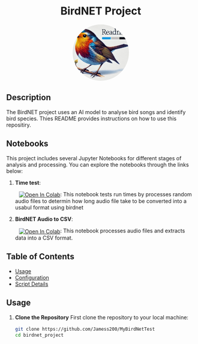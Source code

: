 <div align="center">
  <h1>BirdNET Project</h1>
  <p><img src="Files/img/bird_readme.png" alt="BirdNET Banner" style="border-radius: 50%; width: 150px; height: 150px; object-fit: cover;"></p>
</div>

## Description
The BirdNET project uses an AI model to analyse bird songs and identify bird species. Thies README provides instructions on how to use this repositiry.

## Notebooks

This project includes several Jupyter Notebooks for different stages of analysis and processing. You can explore the notebooks through the links below:

1. **Time test**:

   <span style="display:inline-block; margin-left: 10px;">
     <a href="n/a">
       <img src="https://colab.research.google.com/assets/colab-badge.svg" alt="Open In Colab" style="vertical-align: middle;"/>
     </a>
   </span>:
   This notebook tests run times by processes random audio files to determin how long audio file take to be converted into a usabul format using birdnet

2. **BirdNET Audio to CSV**:

   <span style="display:inline-block; margin-left: 10px;">
     <a href="https://colab.research.google.com/drive/1ofIgH6WYTRZxlmmCn-0VmR4ZYu8mSlAA?usp=sharing">
       <img src="https://colab.research.google.com/assets/colab-badge.svg" alt="Open In Colab" style="vertical-align: middle;"/>
     </a>
   </span>: This notebook processes audio files and extracts data into a CSV format.


## Table of Contents
- [Usage](#usage)
- [Configuration](#configuration)
- [Script Details](#script-details)


## Usage
1. **Clone the Repository**
First clone the repository to your local machine:
   ```sh
   git clone https://github.com/Jamess200/MyBirdNetTest
   cd birdnet_project
   ```
